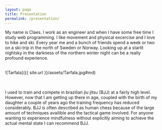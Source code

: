 ```yaml
---
layout: page
title: Presentation
permalink: /presentation/
---
```

My name is Claes. I work as an engineer and when I have some free time I study web programming. I like movement and physical excercise and I love to hike and ski. Every year me and a bunch of friends spend a week or two on a ski-trip in the north of Sweden or Norway. Looking up at a starlit nightsky in the darkness of the northern winter night can be a really profound experience.
<br>
<br>

![Tarfala]({{ site.url }}/assets/Tarfala.jpg#md)

<br>
<br>
I used to train and compete in brazilian jiu jitsu (BJJ) at a fairly high level. However, now that I am getting up there in age, coupled with the birth of my daughter a couple of years ago the training frequency has reduced considerably. BJJ is often described as human chess because of the large amount of techniques availible and the tactical game involved. For anyone wanting to experience mindfulness without explicitly aiming to achieve the actual mental state I can recommend BJJ.